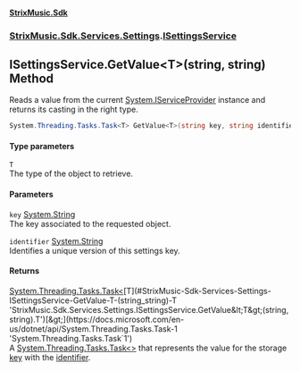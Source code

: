 #### [StrixMusic.Sdk](./index.md 'index')
### [StrixMusic.Sdk.Services.Settings](./StrixMusic-Sdk-Services-Settings.md 'StrixMusic.Sdk.Services.Settings').[ISettingsService](./StrixMusic-Sdk-Services-Settings-ISettingsService.md 'StrixMusic.Sdk.Services.Settings.ISettingsService')
## ISettingsService.GetValue&lt;T&gt;(string, string) Method
Reads a value from the current [System.IServiceProvider](https://docs.microsoft.com/en-us/dotnet/api/System.IServiceProvider 'System.IServiceProvider') instance and returns its casting in the right type.  
```csharp
System.Threading.Tasks.Task<T> GetValue<T>(string key, string identifier);
```
#### Type parameters
<a name='StrixMusic-Sdk-Services-Settings-ISettingsService-GetValue-T-(string_string)-T'></a>
`T`  
The type of the object to retrieve.  
  
#### Parameters
<a name='StrixMusic-Sdk-Services-Settings-ISettingsService-GetValue-T-(string_string)-key'></a>
`key` [System.String](https://docs.microsoft.com/en-us/dotnet/api/System.String 'System.String')  
The key associated to the requested object.  
  
<a name='StrixMusic-Sdk-Services-Settings-ISettingsService-GetValue-T-(string_string)-identifier'></a>
`identifier` [System.String](https://docs.microsoft.com/en-us/dotnet/api/System.String 'System.String')  
Identifies a unique version of this settings key.  
  
#### Returns
[System.Threading.Tasks.Task&lt;](https://docs.microsoft.com/en-us/dotnet/api/System.Threading.Tasks.Task-1 'System.Threading.Tasks.Task`1')[T](#StrixMusic-Sdk-Services-Settings-ISettingsService-GetValue-T-(string_string)-T 'StrixMusic.Sdk.Services.Settings.ISettingsService.GetValue&lt;T&gt;(string, string).T')[&gt;](https://docs.microsoft.com/en-us/dotnet/api/System.Threading.Tasks.Task-1 'System.Threading.Tasks.Task`1')  
A [System.Threading.Tasks.Task&lt;&gt;](https://docs.microsoft.com/en-us/dotnet/api/System.Threading.Tasks.Task-1 'System.Threading.Tasks.Task`1') that represents the value for the storage [key](#StrixMusic-Sdk-Services-Settings-ISettingsService-GetValue-T-(string_string)-key 'StrixMusic.Sdk.Services.Settings.ISettingsService.GetValue&lt;T&gt;(string, string).key') with the [identifier](#StrixMusic-Sdk-Services-Settings-ISettingsService-GetValue-T-(string_string)-identifier 'StrixMusic.Sdk.Services.Settings.ISettingsService.GetValue&lt;T&gt;(string, string).identifier').  
